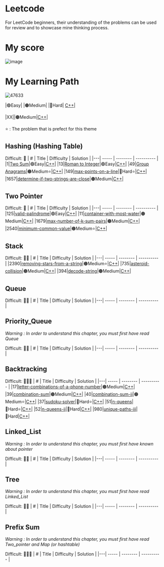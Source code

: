# Leetcode
For LeetCode beginners, their understanding of the problems can be used for review and to showcase mine thinking process.
# My score
![image](https://github.com/bsbacon0966/Leetcode-/assets/114125629/a09acf6a-ef19-4d3a-875c-3377baf0e34a)

# My Learning Path

![47633](https://github.com/bsbacon0966/Leetcode-/assets/114125629/b3156792-eff1-4425-a48e-71d2e5a40c6e)


|🟢Easy|    |🟠Medium|     |🔴Hard|    [C++]()|

|XX|[]()|🟠Medium|[C++]()|

⭐ : The problem that is prefect for this theme

## Hashing (Hashing Table) 

Difficult: 🧠
| # | Title | Difficulty | Solution |
|---| ----- | -------- | ---------- |
|1|[Two Sum](https://leetcode.com/problems/two-sum/)|🟢Easy|[C++](https://github.com/bsbacon0966/Leetcode-/blob/main/solution_CPP/two-sum.cpp)|
|13|[Roman to Integer](https://leetcode.com/problems/roman-to-integer/)|🟢Easy|[C++](https://github.com/bsbacon0966/Leetcode-/blob/main/solution_CPP/roman-to-integer.cpp)|
|49|[Group Anagrams](https://leetcode.com/problems/group-anagrams/)|🟠Medium⭐|[C++](https://github.com/bsbacon0966/Leetcode-/blob/main/solution_CPP/group-anagrams.cpp)|
|149|[max-points-on-a-line](https://leetcode.com/problems/max-points-on-a-line/description/)|🔴Hard⭐|[C++](https://github.com/bsbacon0966/Leetcode-/blob/main/solution_CPP/max-points-on-a-line.cpp)|
|1657|[determine-if-two-strings-are-close](https://leetcode.com/problems/determine-if-two-strings-are-close/?envType=study-plan-v2&envId=leetcode-75)|🟠Medium|[C++](https://github.com/bsbacon0966/Leetcode-/blob/main/solution_CPP/determine-if-two-strings-are-close.cpp)|

## Two Pointer 

Difficult: 🧠
| # | Title | Difficulty | Solution |
|---| ----- | -------- | ---------- |
|125|[valid-palindrome](https://leetcode.com/problems/valid-palindrome/description/)|🟢Easy|[C++](https://github.com/bsbacon0966/Leetcode-/blob/main/solution_CPP/valid-palindrome.cpp)|
|11|[container-with-most-water](https://leetcode.com/problems/container-with-most-water/description)|🟠Medium|[C++](https://github.com/bsbacon0966/Leetcode-/blob/main/solution_CPP/container-with-most-water.cpp)|
|1679|[max-number-of-k-sum-pairs](https://leetcode.com/problems/max-number-of-k-sum-pairs/)|🟠Medium|[C++](https://github.com/bsbacon0966/Leetcode-/blob/main/solution_CPP/max-number-of-k-sum-pairs.cpp)|
|2540|[minimum-common-value](https://leetcode.com/problems/minimum-common-value/)|🟠Medium⭐|[C++](https://github.com/bsbacon0966/Leetcode-/blob/main/solution_CPP/minimum-common-value.cpp)|

## Stack 

Difficult: 🧠🧠
| # | Title | Difficulty | Solution |
|---| ----- | -------- | ---------- |
|2390|[removing-stars-from-a-string](https://leetcode.com/problems/removing-stars-from-a-string/description/?envType=study-plan-v2&envId=leetcode-75)|🟠Medium⭐|[C++](https://github.com/bsbacon0966/Leetcode-/blob/main/solution_CPP/removing-stars-from-a-string.cpp)|
|735|[asteroid-collision](https://leetcode.com/problems/asteroid-collision/?envType=study-plan-v2&envId=leetcode-75)|🟠Medium|[C++](https://github.com/bsbacon0966/Leetcode-/blob/main/solution_CPP/asteroid-collision.cpp)|
|394|[decode-string](https://leetcode.com/problems/decode-string/description/)|🟠Medium|[C++](https://github.com/bsbacon0966/Leetcode-/blob/main/solution_CPP/decode-string.cpp)|

## Queue

Difficult: 🧠🧠
| # | Title | Difficulty | Solution |
|---| ----- | -------- | ---------- |

## Priority_Queue
*Warning : In order to understand this chapter, you must first have read Queue*

Difficult: 🧠🧠
| # | Title | Difficulty | Solution |
|---| ----- | -------- | ---------- |

## Backtracking

Difficult: 🧠🧠🧠
| # | Title | Difficulty | Solution |
|---| ----- | -------- | ---------- |
|17|[letter-combinations-of-a-phone-number](https://leetcode.com/problems/letter-combinations-of-a-phone-number/description/?envType=list&envId=rvu74kse)|🟠Medium|[C++](https://github.com/bsbacon0966/Leetcode-/blob/main/solution_CPP/letter-combinations-of-a-phone-number.cpp)|
|39|[combination-sum](https://leetcode.com/problems/combination-sum/description/)|🟠Medium|[C++](https://github.com/bsbacon0966/Leetcode-/blob/main/solution_CPP/combination-sum.cpp)|
|40|[combination-sum-ii](https://leetcode.com/problems/combination-sum-ii/)|🟠Medium⭐|[C++](https://github.com/bsbacon0966/Leetcode-/blob/main/solution_CPP/Combination_sum_II.cpp)|
|37|[sudoku-solver](https://leetcode.com/problems/sudoku-solver/description/)|🔴Hard⭐|[C++](https://github.com/bsbacon0966/Leetcode-/blob/main/solution_CPP/sudoku-solver.cpp)|
|51|[n-queens](https://leetcode.com/problems/n-queens/description/)|🔴Hard⭐|[C++](https://github.com/bsbacon0966/Leetcode-/blob/main/solution_CPP/n-queens.cpp)|
|52|[n-queens-ii](https://leetcode.com/problems/n-queens-ii/description/)|🔴Hard|[C++](https://github.com/bsbacon0966/Leetcode-/blob/main/solution_CPP/n-queens-ii.cpp)|
|980|[unique-paths-iii](https://leetcode.com/problems/unique-paths-iii/description/)|🔴Hard|[C++](https://github.com/bsbacon0966/Leetcode-/blob/main/solution_CPP/unique-paths-iii.cpp)|

## Linked_List
*Warning : In order to understand this chapter, you must first have known about pointer*

Difficult: 🧠🧠
| # | Title | Difficulty | Solution |
|---| ----- | -------- | ---------- |

## Tree
*Warning : In order to understand this chapter, you must first have read Linked_List*

Difficult: 🧠🧠
| # | Title | Difficulty | Solution |
|---| ----- | -------- | ---------- |

## Prefix Sum
*Warning : In order to understand this chapter, you must first have read Two_pointer and Map (or hashtable)*

Difficult: 🧠🧠🧠
| # | Title | Difficulty | Solution |
|---| ----- | -------- | ---------- |
